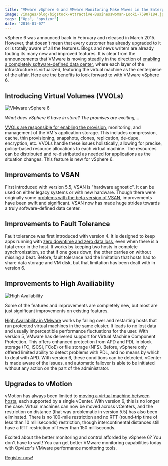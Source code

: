 ```yaml
---
title: "VMware vSphere 6 and VMware Monitoring Make Waves in the Enterprise"
image: /images/blog/bigstock-Attractive-Businesswoman-Looki-75907184.jpg
tags: ["Ops", "opvizor"]
date: "2016-01-07"
---
```


vSphere 6 was announced back in February and released in March 2015. However, that doesn't mean that every customer has already upgraded to it or is totally aware of all the features. Blogs and news writers are already touting its many new and improved features. It is clear from the announcements that VMware is moving steadily in the direction of [enabling a completely software-defined data center](http://searchvirtualstorage.techtarget.com/feature/VMware-vSphere-6-release-good-news-for-storage-admins), where each layer of the infrastructure is virtualized, featuring the virtual machine as the centerpiece of the affair. Here are the benefits to look forward to with VMware vSphere 6.

## Introducing Virtual Volumes (VVOLs)

![VMware vSphere 6](/images/blog/bigstock-Attractive-Businesswoman-Looki-75907184.jpg)

_What does vSphere 6 have in store? The promises are exciting,..._

[VVOLs are responsible for enabling the provision](http://searchvirtualstorage.techtarget.com/feature/Prepare-for-VMware-VVOLs-and-how-they-will-change-storage-products), monitoring, and management of the VM's application storage. This includes compression, cache, thin provisioning, snapshots, clones, replication, de-dupe, encryption, etc. VVOLs handle these issues holistically, allowing for precise, policy-based resource allocations to each virtual machine. The resources can be distributed and re-distributed as needed for applications as the situation changes. This feature is new for vSphere 6.

## Improvements to VSAN

First introduced with version 5.5, VSAN is "hardware agnostic". It can be used on either legacy systems or with new hardware. Though there were originally some [problems with the beta version of VSAN](http://searchvirtualstorage.techtarget.com/essentialguide/VMware-VSAN-features-and-realities), improvements have been swift and significant. VSAN now has made huge strides towards a truly software-defined data center.

## Improvements to Fault Tolerance

Fault tolerance was first introduced with version 4. It is designed to keep apps running with [zero downtime and zero data loss](http://www.vmwarearena.com/vsphere-6-0-whats-new-in-vmware-fault-tolerance-ft/), even when there is a fatal error in the host. It works by keeping two hosts in complete synchronization, so that if one goes down, the other carries on without missing a beat. Before, fault tolerance had the limitation that hosts had to share data storage and VM disk, but that limitation has been dealt with in version 6.

## Improvements to High Availiability

![High Availability](/images/blog/bigstock-Business-meeting-in-an-offic-45341533.jpg)

Some of the features and improvements are completely new, but most are just significant improvements on existing features.

[High Availability in VMware](https://www.vmware.com/products/vsphere/features/high-availability) works by failing over and restarting hosts that run protected virtual machines in the same cluster. It leads to no lost data and usually imperceptible performance fluctuations for the user. With version 5, VMware has delivered support for Virtual Machine Component Protection. This offers enhanced protection from APD and PDL in block storage (FC, iSCSI, FCoE) or file storage (NFS). Before, vSphere only offered limited ability to detect problems with PDL, and no means by which to deal with APD. With version 6, these conditions can be detected, vCenter is made aware of the issues, and automatic failover is able to be initiated without any action on the part of the administrator.

## Upgrades to vMotion

vMotion has always been limited to [moving a virtual machine between hosts](http://searchvirtualstorage.techtarget.com/definition/Storage-vMotion), each supported by a single vCenter. With version 6, this is no longer the case. Virtual machines can now be moved across vCenters, and the restriction on distance (that was problematic in version 5.5) has also been eliminated. There is no 100-mile restriction and no RTT (round-trip time of less than 10 milliseconds) restriction, though intercontinental distances still have a RTT restriction of fewer than 150 milliseconds.

Excited about the better monitoring and control afforded by vSphere 6? You don't have to wait! You can get better VMware monitoring capabilities today with Opvizor's VMware performance monitoring tools. 

[Register now!](https://www.opvizor.com/register/)
